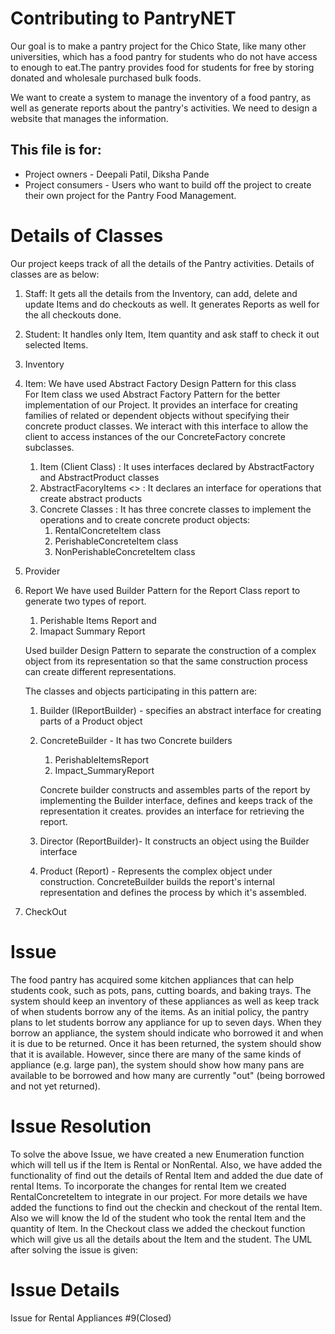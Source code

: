 
# Contributing to PantryNET

Our goal is to make a pantry project for the Chico State, like many other universities, which has a food pantry for students who do not have access to enough to eat.The pantry provides food for students for free by storing donated and wholesale purchased bulk foods.

We want to create a system to manage the inventory of a food pantry, as well as generate reports about the pantry's activities. We need to design a website that manages the information.

## This file is for:

- Project owners - Deepali Patil, Diksha Pande
- Project consumers - Users who want to build off the project to create their own project for the Pantry Food Management.

# Details of Classes

Our project keeps track of all the details of the Pantry activities. Details of classes are as below:

1. Staff:
   It gets all the details from the Inventory, can add, delete and update Items and do checkouts as well.
   It generates Reports as well for the all checkouts done.

2. Student:
   It handles only Item, Item quantity and ask staff to check it out selected Items.
3. Inventory

4. Item:
   We have used Abstract Factory Design Pattern for this class       
   For Item class we used Abstract Factory Pattern for the better implementation of our Project. It provides an interface for  creating families of related or dependent objects without specifying their concrete product classes.
   We interact with this interface to allow the client to access instances of the our ConcreteFactory concrete subclasses.

   1. Item (Client Class) :
      It uses interfaces declared by AbstractFactory and AbstractProduct classes
   2. AbstractFacoryItems <<interface>> :
      It declares an interface for operations that create abstract products
   3. Concrete Classes :
      It has three concrete classes to implement the operations and to create concrete product objects:
      1. RentalConcreteItem class
      2. PerishableConcreteItem class
      3. NonPerishableConcreteItem class

5. Provider

6. Report
   We have used Builder Pattern for the Report Class report to generate two types of report.
   1. Perishable Items Report and
   2. Imapact Summary Report

   Used builder Design Pattern to separate the construction of a complex object from its representation so that the same construction process can create different representations.

   The classes and objects participating in this pattern are:
   1. Builder  (IReportBuilder) - specifies an abstract interface for creating parts of a Product object

   2. ConcreteBuilder -
      It has two Concrete builders
      1. PerishableItemsReport
      2. Impact_SummaryReport

      Concrete builder constructs and assembles parts of the report by implementing the Builder interface,
      defines and keeps track of the representation it creates. provides an interface for retrieving the report.

   3. Director (ReportBuilder)- It constructs an object using the Builder interface

   4. Product  (Report) -
      Represents the complex object under construction. ConcreteBuilder builds the report's internal representation and defines the process by which it's assembled.

7. CheckOut

# Issue

   The food pantry has acquired some kitchen appliances that can help students cook, such as pots, pans, cutting boards, and baking trays. The system should keep an inventory of these appliances as well as keep track of when students borrow any of the items. As an initial policy, the pantry plans to let students borrow any appliance for up to seven days. When they borrow an appliance, the system should indicate who borrowed it and when it is due to be returned. Once it has been returned, the system should show that it is available. However, since there are many of the same kinds of appliance (e.g. large pan), the system should show how many pans are available to be borrowed and how many are currently "out" (being borrowed and not yet returned).

# Issue Resolution

   To solve the above Issue, we have created a new Enumeration function which will tell us if the Item is Rental or NonRental. Also, we have added the functionality of find out the details of Rental Item and added the due date of rental Items. To incorporate the changes for rental Item we created RentalConcreteItem to integrate in our project. For more details we have added the functions to find out the checkin and checkout of the rental Item. Also we will know the Id of the student who took the rental Item and the quantity of Item. In the Checkout class we added the checkout function which will give us all the details about the Item and the student. The UML after solving the issue is given:

# Issue Details
 Issue for Rental Appliances #9(Closed)   
